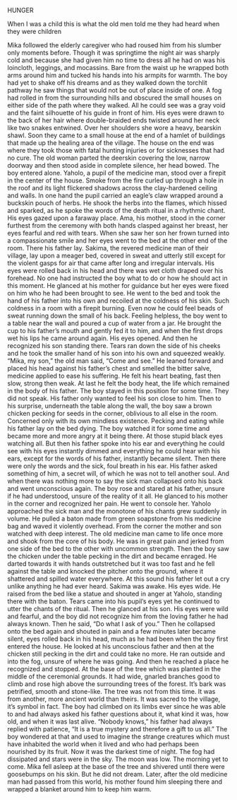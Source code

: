 HUNGER

When I was a child this is what the old men told me they had heard when they were children

  Mika followed the elderly caregiver who had roused him from his slumber only moments before. Though it was springtime the night air was sharply cold and because she had given him no time to dress all he had on was his loincloth, leggings, and mocassins. Bare from the waist up he wrapped both arms around him and tucked his hands into his armpits for warmth. The boy had yet to shake off his dreams and as they walked down the torchlit pathway he saw things that would not be out of place inside of one. A fog had rolled in from the surrounding hills and obscured the small houses on either side of the path where they walked. All he could see was a gray void and the faint silhouette of his guide in front of him. His eyes were drawn to the back of her hair where double-braided ends twisted around her neck like two snakes entwined. Over her shoulders she wore a heavy, bearskin shawl.
  Soon they came to a small house at the end of a hamlet of buildings that made up the healing area of the village. The house on the end was where they took those with fatal hunting injuries or for sicknesses that had no cure. The old woman parted the deerskin covering the low, narrow doorway and then stood aside in complete silence, her head bowed. The boy entered alone.
  Yaholo, a pupil of the medicine man, stood over a firepit in the center of the house. Smoke from the fire curled up through a hole in the roof and its light flickered shadows across the clay-hardened ceiling and walls. In one hand the pupil carried an eagle’s claw wrapped around a buckskin pouch of herbs. He shook the herbs into the flames, which hissed and sparked, as he spoke the words of the death ritual in a rhythmic chant. His eyes gazed upon a faraway place.
  Ama, his mother, stood in the corner furthest from the ceremony with both hands clasped against her breast, her eyes fearful and red with tears. When she saw her son her frown turned into a compassionate smile and her eyes went to the bed at the other end of the room. There his father lay. 
	Sakima, the revered medicine man of their village, lay upon a meager bed, covered in sweat and utterly still except for the violent gasps for air that came after long and irregular intervals. His eyes were rolled back in his head and there was wet cloth draped over his forehead.
	No one had instructed the boy what to do or how he should act in this moment. He glanced at his mother for guidance but her eyes were fixed on him who he had been brought to see. He went to the bed and took the hand of his father into his own and recoiled at the coldness of his skin. Such coldness in a room with a firepit burning. Even now he could feel beads of sweat running down the small of his back. Feeling helpless, the boy went to a table near the wall and poured a cup of water from a jar. He brought the cup to his father’s mouth and gently fed it to him, and when the first drops wet his lips he came around again. His eyes opened. And then he recognized his son standing there. Tears ran down the side of his cheeks and he took the smaller hand of his son into his own and squeezed weakly.
	“Mika, my son,” the old man said, “Come and see.”
	He leaned forward and placed his head against his father’s chest and smelled the bitter salve, medicine applied to ease his suffering. He felt his heart beating, fast then slow, strong then weak. At last he felt the body heat, the life which remained in the body of his father. The boy stayed in this position for some time. They did not speak. His father only wanted to feel his son close to him.
	Then to his surprise, underneath the table along the wall, the boy saw a brown chicken pecking for seeds in the corner, oblivious to all else in the room. Concerned only with its own mindless existence. Pecking and eating while his father lay on the bed dying. The boy watched it for some time and became more and more angry at it being there. At those stupid black eyes watching all.
	But then his father spoke into his ear and everything he could see with his eyes instantly dimmed and everything he could hear with his ears, except for the words of his father, instantly became silent. Then there were only the words and the sick, foul breath in his ear. His father asked something of him, a secret will, of which he was not to tell another soul. And when there was nothing more to say the sick man collapsed onto his back and went unconscious again.
	The boy rose and stared at his father, unsure if he had understood, unsure of the reality of it all. He glanced to his mother in the corner and recognized her pain. He went to console her.
	Yaholo approached the sick man and the monotone of his chants grew suddenly in volume. He pulled a baton made from green soapstone from his medicine bag and waved it violently overhead. From the corner the mother and son watched with deep interest. The old medicine man came to life once more and shook from the core of his body. He was in great pain and jerked from one side of the bed to the other with uncommon strength.
	Then the boy saw the chicken under the table pecking in the dirt and became enraged. He darted towards it with hands outstretched but it was too fast and he fell against the table and knocked the pitcher onto the ground, where it shattered and spilled water everywhere. At this sound his father let out a cry unlike anything he had ever heard.
	Sakima was awake. His eyes wide. He raised from the bed like a statue and shouted in anger at Yaholo, standing there with the baton. Tears came into his pupil’s eyes yet he continued to utter the chants of the ritual. Then he glanced at his son. His eyes were wild and fearful, and the boy did not recognize him from the loving father he had always known. Then he said,
	“Do what I ask of you.”
	Then he collapsed onto the bed again and shouted in pain and a few minutes later became silent, eyes rolled back in his head, much as he had been when the boy first entered the house.
	He looked at his unconscious father and then at the chicken still pecking in the dirt and could take no more. He ran outside and into the fog, unsure of where he was going. And then he reached a place he recognized and stopped. 
	At the base of the tree which was planted in the middle of the ceremonial grounds. It had wide, gnarled branches good to climb and rose high above the surrounding trees of the forest. It’s bark was petrified, smooth and stone-like. The tree was not from this time. It was from another, more ancient world than theirs. It was sacred to the village, it’s symbol in fact. The boy had climbed on its limbs ever since he was able to and had always asked his father questions about it, what kind it was, how old, and when it was last alive. “Nobody knows,” his father had always replied with patience, “It is a true mystery and therefore a gift to us all.” The boy wondered at that and used to imagine the strange creatures which must have inhabited the world when it lived and who had perhaps been nourished by its fruit.
	Now it was the darkest time of night. The fog had dissipated and stars were in the sky. The moon was low. The morning yet to come. Mika fell asleep at the base of the tree and shivered until there were goosebumps on his skin. But he did not dream. Later, after the old medicine man had passed from this world, his mother found him sleeping there and wrapped a blanket around him to keep him warm.
